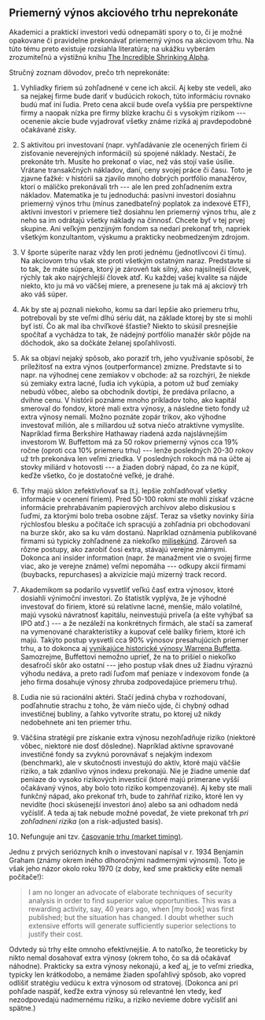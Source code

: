 ## Priemerný výnos akciového trhu neprekonáte

Akademici a praktickí investori vedú odnepamäti spory o to, či je možné opakovane či pravidelne prekonávať priemerný výnos na akciovom trhu.
Na túto tému preto existuje rozsiahla literatúra; na ukážku vyberám zrozumiteľnú a výstižnú knihu [The Incredible Shrinking Alpha](https://www.amazon.com/Incredible-Shrinking-Alpha-2nd-successful/dp/0857198246).

Stručný zoznam dôvodov, prečo trh neprekonáte:

1. Vyhliadky firiem sú zohľadnené v cene ich akcií. Aj keby ste vedeli, ako sa nejakej firme bude dariť v budúcich rokoch, túto informáciu rovnako budú mať iní ľudia. Preto cena akcií bude oveľa vyššia pre perspektívne firmy a naopak nízka pre firmy blízke krachu či s vysokým rizikom --- ocenenie akcie bude vyjadrovať všetky známe riziká aj pravdepodobné očakávané zisky.

2. S aktivitou pri investovaní (napr. vyhľadávanie zle ocenených firiem či zisťovanie neverejných informácií) sú spojené náklady. Nestačí, že prekonáte trh. Musíte ho prekonať o viac, než vás stojí vaše úsilie. Vrátane transakčných nákladov, daní, ceny svojej práce či času. Toto je zjavne ťažké: v histórii sa zjavilo mnoho dobrých portfólio manažérov, ktorí o máličko prekonávali trh --- ale len pred zohľadnením extra nákladov. Matematika je tu jednoduchá: pasívni investori dosiahnu priemerný výnos trhu (mínus zanedbateľný poplatok za indexové ETF), aktívni investori v priemere tiež dosiahnu len priemerný výnos trhu, ale z neho sa im odrátajú všetky náklady na činnosť. Chcete byť v tej prvej skupine. Ani veľkým penzijným fondom sa nedarí prekonať trh, napriek všetkým konzultantom, výskumu a prakticky neobmedzeným zdrojom.

3. V športe súperíte naraz vždy len proti jednému (jednotlivcovi či tímu). Na akciovom trhu však ste proti všetkým ostatným naraz. Predstavte si to tak, že máte súpera, ktorý je zároveň tak silný, ako najsilnejší človek, rýchly tak ako najrýchlejší človek atď. Ku každej vašej kvalite sa nájde niekto, kto ju má vo väčšej miere, a prenesene ju tak má aj akciový trh ako váš súper.

4. Ak by ste aj poznali niekoho, komu sa darí lepšie ako priemeru trhu, potrebovali by ste veľmi dlhú sériu dát, na základe ktorej by ste si mohli byť istí. Čo ak mal iba chvíľkové šťastie? Niekto to skúsil presnejšie spočítať a vychádza to tak, že nádejný portfólio manažér skôr pôjde na dôchodok, ako sa dočkáte želanej spoľahlivosti.

5. Ak sa objaví nejaký spôsob, ako poraziť trh, jeho využívanie spôsobí, že príležitosť na extra výnos (outperformance) zmizne. Predstavte si to napr. na výhodnej cene zemiakov v obchode: až sa rozchýri, že niekde sú zemiaky extra lacné, ľudia ich vykúpia, a potom už buď zemiaky nebudú vôbec, alebo sa obchodník dovtípi, že predáva prilacno, a dvihne cenu. V histórii poznáme mnoho príkladov toho, ako kapitál smeroval do fondov, ktoré mali extra výnosy, a následne tieto fondy už extra výnosy nemali. Možno poznáte zopár trikov, ako výhodne investovať milión, ale s miliardou už sotva niečo atraktívne vymyslíte. Napríklad firma Berkshire Hathaway riadená azda najslávnejším investorom W. Buffettom má za 50 rokov priemerný výnos cca 19% ročne (oproti cca 10% priemeru trhu) --- lenže posledných 20-30 rokov už trh prekonáva len veľmi zriedka. V posledných rokoch má na účte aj stovky miliárd v hotovosti --- a žiaden dobrý nápad, čo za ne kúpiť, keďže všetko, čo je dostatočné veľké, je drahé.

6. Trhy majú sklon zefektívňovať sa (t.j. lepšie zohľadňovať všetky informácie v ocenení firiem). Pred 50-100 rokmi ste mohli získať vzácne informácie prehrabávaním papierových archívov alebo diskusiou s ľuďmi, za ktorými bolo treba osobne zájsť. Teraz sa všetky novinky šíria rýchlosťou blesku a počítače ich spracujú a zohľadnia pri obchodovaní na burze skôr, ako sa ku vám dostanú. Napríklad oznámenia publikované firmami sú typicky zohľadnené za niekoľko [milisekúnd](https://www.sciencedirect.com/science/article/abs/pii/S1566014120305872). Zároveň sa rôzne postupy, ako zarobiť čosi extra, stávajú verejne známymi. Dokonca ani insider information (napr. že manažment vie o svojej firme viac, ako je verejne známe) veľmi nepomáha --- odkupy akcií firmami (buybacks, repurchases) a akvizície majú mizerný track record.

7. Akademikom sa podarilo vysvetliť veľkú časť extra výnosov, ktoré dosiahli výnimoční investori. Zo štatistík vyplýva, že je výhodné investovať do firiem, ktoré sú relatívne lacné, menšie, málo volatilné, majú vysokú návratnosť kapitálu, neinvestujú priveľa (a ešte vyhýbať sa IPO atď.) --- a že nezáleží na konkrétnych firmách, ale stačí sa zamerať na vymenované charakteristiky a kupovať celé balíky firiem, ktoré ich majú. Takýto postup vysvetlí cca 90% výnosov presahujúcich priemer trhu, a to dokonca aj [vynikajúce historické výnosy Warrena Buffetta](https://papers.ssrn.com/sol3/papers.cfm?abstract_id=3197185). Samozrejme, Buffettovi nemožno uprieť, že na to prišiel o niekoľko desaťročí skôr ako ostatní --- jeho postup však dnes už žiadnu výraznú výhodu nedáva, a preto radí ľuďom mať peniaze v indexovom fonde (a jeho firma dosahuje výnosy zhruba zodpovedajúce priemeru trhu).

8. Ľudia nie sú racionálni aktéri. Stačí jediná chyba v rozhodovaní, podľahnutie strachu z toho, že vám niečo ujde, či chybný odhad investičnej bubliny, a ľahko vytvoríte stratu, po ktorej už nikdy nedobehnete ani ten priemer trhu.

9. Väčšina stratégií pre získanie extra výnosu nezohľadňuje riziko (niektoré vôbec, niektoré nie dosť dôsledne). Napríklad aktívne spravované investičné fondy sa zvyknú porovnávať s nejakým indexom (benchmark), ale v skutočnosti investujú do aktív, ktoré majú väčšie riziko, a tak zdanlivo výnos indexu prekonajú. Nie je žiadne umenie dať peniaze do vysoko rizikových investícií (ktoré majú primerane vyšší očakávaný výnos, aby bolo toto riziko kompenzované). Aj keby ste mali funkčný nápad, ako prekonať trh, bude to zahŕňať riziko, ktoré len vy nevidíte (hoci skúsenejší investori áno) alebo sa ani odhadom nedá vyčísliť. A teda aj tak nebude možné povedať, že viete prekonať trh _pri zohľadnení rizika_ (on a risk-adjusted basis).

10. Nefunguje ani tzv. [časovanie trhu (market timing)](investing_market_timing.md).

Jednu z prvých serióznych kníh o investovaní napísal v r. 1934 Benjamin Graham (známy okrem iného dlhoročnými nadmernými výnosmi). Toto je však jeho názor okolo roku 1970 (z doby, keď sme prakticky ešte nemali počítače!):
>   I am no longer an advocate of elaborate techniques of security analysis in order to find superior value opportunities. This was a rewarding activity, say, 40 years ago, when [my book] was first published; but the situation has changed. I doubt whether such extensive efforts will generate sufficiently superior selections to justify their cost.

Odvtedy sú trhy ešte omnoho efektívnejšie. A to natoľko, že teoreticky by nikto nemal dosahovať extra výnosy (okrem toho, čo sa dá očakávať náhodne). Prakticky sa extra výnosy nekonajú, a keď aj, je to veľmi zriedka, typicky len krátkodobo, a nemáme žiaden spoľahlivý spôsob, ako vopred odlíšiť stratégiu vedúcu k extra výnosom od stratovej. (Dokonca ani pri pohľade naspäť, keďže extra výnosy sú relevantné len vtedy, keď nezodpovedajú nadmernému riziku, a riziko nevieme dobre vyčísliť ani spätne.)
